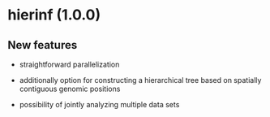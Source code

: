 
# hierinf (1.0.0)

## New features

* straightforward parallelization

* additionally option for constructing a hierarchical tree based on spatially contiguous genomic positions

* possibility of jointly analyzing multiple data sets

